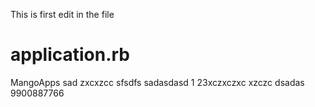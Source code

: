 This is first edit in the file

# application.rb
MangoApps
sad
zxcxzcc
sfsdfs
sadasdasd
1
23xczxczxc
xzczc
dsadas
9900887766
